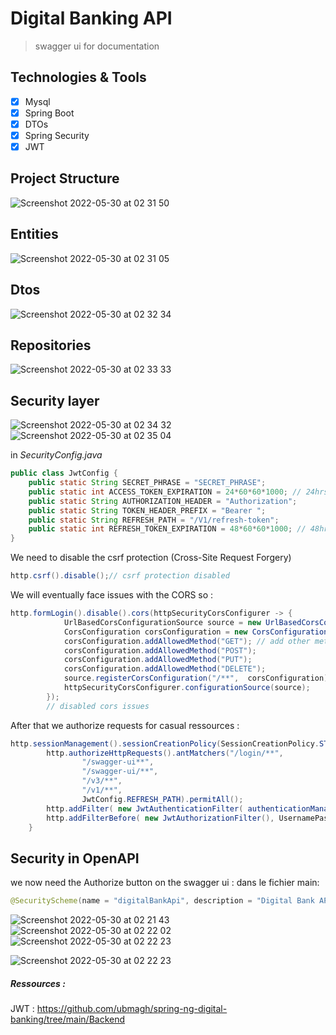 # Digital Banking API
> swagger ui for documentation

## Technologies & Tools

- [x] Mysql
- [x] Spring Boot
- [x] DTOs
- [x] Spring Security
- [x] JWT
## Project Structure 

![Screenshot 2022-05-30 at 02 31 50](https://user-images.githubusercontent.com/61352259/170901550-31643924-60fc-4156-ab9b-0c97cc68ce7a.png)

## Entities 

![Screenshot 2022-05-30 at 02 31 05](https://user-images.githubusercontent.com/61352259/170901489-ce4547f2-bdd9-49e5-b6c7-9a52a54208ec.png)

## Dtos 

![Screenshot 2022-05-30 at 02 32 34](https://user-images.githubusercontent.com/61352259/170901598-1266b84f-704f-4b06-8fa3-5858798ca0df.png)

## Repositories 

![Screenshot 2022-05-30 at 02 33 33](https://user-images.githubusercontent.com/61352259/170901683-6baaba6c-c17c-4061-9f52-e4d2c4a837ef.png)

## Security layer

![Screenshot 2022-05-30 at 02 34 32](https://user-images.githubusercontent.com/61352259/170901753-2b4655e7-66c5-4b87-99f8-f1f5154253ef.png)
![Screenshot 2022-05-30 at 02 35 04](https://user-images.githubusercontent.com/61352259/170901786-60ffd6b6-5c8a-43d8-a552-54c1c88bf27e.png)

in *SecurityConfig.java*
``` java
public class JwtConfig {
    public static String SECRET_PHRASE = "SECRET_PHRASE";
    public static int ACCESS_TOKEN_EXPIRATION = 24*60*60*1000; // 24hrs
    public static String AUTHORIZATION_HEADER = "Authorization";
    public static String TOKEN_HEADER_PREFIX = "Bearer ";
    public static String REFRESH_PATH = "/V1/refresh-token";
    public static int REFRESH_TOKEN_EXPIRATION = 48*60*60*1000; // 48hrs
}
```

We need to disable the csrf protection (Cross-Site Request Forgery)
``` java
http.csrf().disable();// csrf protection disabled
```
We will eventually face issues with the CORS so : 
``` java
http.formLogin().disable().cors(httpSecurityCorsConfigurer -> {
            UrlBasedCorsConfigurationSource source = new UrlBasedCorsConfigurationSource();
            CorsConfiguration corsConfiguration = new CorsConfiguration().applyPermitDefaultValues(); // allow all
            corsConfiguration.addAllowedMethod("GET"); // add other methods as per your requirement
            corsConfiguration.addAllowedMethod("POST");
            corsConfiguration.addAllowedMethod("PUT");
            corsConfiguration.addAllowedMethod("DELETE");
            source.registerCorsConfiguration("/**",  corsConfiguration);
            httpSecurityCorsConfigurer.configurationSource(source);
        });        
        // disabled cors issues
```
After that we authorize requests for casual ressources : 
``` java
http.sessionManagement().sessionCreationPolicy(SessionCreationPolicy.STATELESS);// session management disabled
        http.authorizeHttpRequests().antMatchers("/login/**",
                "/swagger-ui**",
                "/swagger-ui/**",
                "/v3/**",
                "/v1/**",
                JwtConfig.REFRESH_PATH).permitAll();
        http.addFilter( new JwtAuthenticationFilter( authenticationManagerBean() ) );
        http.addFilterBefore( new JwtAuthorizationFilter(), UsernamePasswordAuthenticationFilter.class);//@formatter:on
    }
```

## Security in OpenAPI

we now need the Authorize button on the swagger ui : 
dans le fichier main:
``` java
@SecurityScheme(name = "digitalBankApi", description = "Digital Bank API", type = SecuritySchemeType.HTTP, scheme = "bearer", bearerFormat = "JWT")
```

![Screenshot 2022-05-30 at 02 21 43](https://user-images.githubusercontent.com/61352259/170902934-59a1c25f-d1e5-4451-8aaf-57bc4b6feb04.png)
![Screenshot 2022-05-30 at 02 22 02](https://user-images.githubusercontent.com/61352259/170903005-b7ea451b-1b5f-4421-8666-6e48262fc7ae.png)
![Screenshot 2022-05-30 at 02 22 23](https://user-images.githubusercontent.com/61352259/170903025-ae4bbb72-2b4d-48e8-83f2-9056720c5062.png)


![Screenshot 2022-05-30 at 02 22 23](https://user-images.githubusercontent.com/61352259/170903398-ca88bbd7-cb32-4a07-a754-7658ce1a752e.png)



##### Ressources : 
JWT  :  https://github.com/ubmagh/spring-ng-digital-banking/tree/main/Backend
